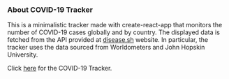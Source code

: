 ### About COVID-19 Tracker

This is a minimalistic tracker made with create-react-app that monitors the number of COVID-19 cases globally and by country. The displayed data is fetched from the API provided at [disease.sh](https://disease.sh/docs/) website. In particular, the tracker uses the data sourced from Worldometers and John Hopskin University.

Click [here](https://hsuweibo.github.io/Covid19Tracker/) for the COVID-19 Tracker.
